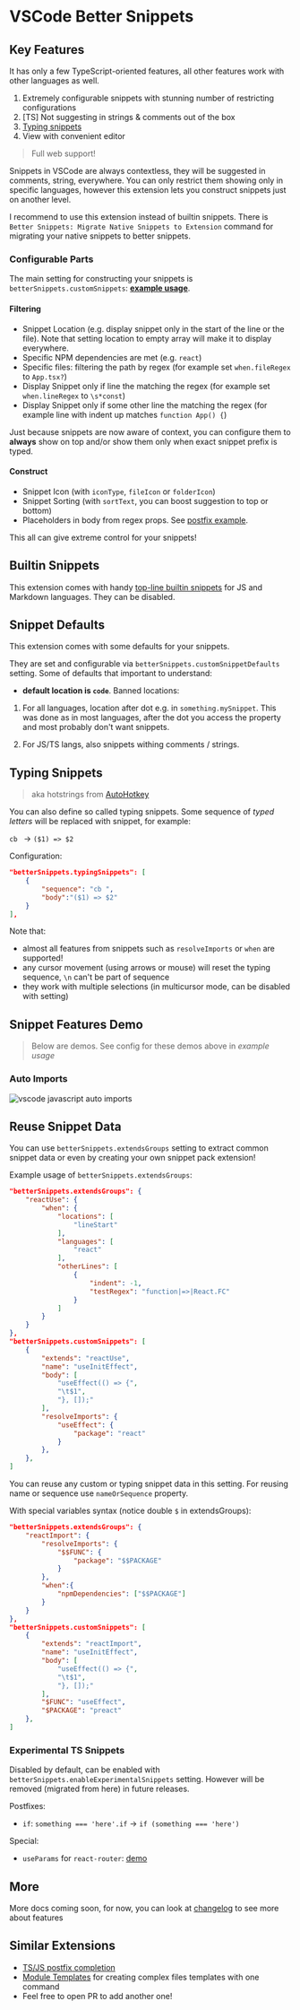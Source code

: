 # VSCode Better Snippets

## Key Features

It has only a few TypeScript-oriented features, all other features work with other languages as well.

1. Extremely configurable snippets with stunning number of restricting configurations
2. [TS] Not suggesting in strings & comments out of the box
3. [Typing snippets](#typing-snippets)
4. View with convenient editor

> Full web support!

Snippets in VSCode are always contextless, they will be suggested in comments, string, everywhere. You can only restrict them showing only in specific languages, however this extension lets you construct snippets just on another level.

I recommend to use this extension instead of builtin snippets. There is `Better Snippets: Migrate Native Snippets to Extension` command for migrating your native snippets to better snippets.

### Configurable Parts

The main setting for constructing your snippets is `betterSnippets.customSnippets`: **[example usage](./test/snippets.jsonc)**.

#### Filtering

- Snippet Location (e.g. display snippet only in the start of the line or the file). Note that setting location to empty array will make it to display everywhere.
- Specific NPM dependencies are met (e.g. `react`)
- Specific files: filtering the path by regex (for example set `when.fileRegex` to `App.tsx?`)
- Display Snippet only if line the matching the regex (for example set `when.lineRegex` to `\s*const`)
- Display Snippet only if some other line the matching the regex (for example line with indent up matches `function App() {`)

Just because snippets are now aware of context, you can configure them to **always** show on top and/or show them only when exact snippet prefix is typed.

#### Construct

- Snippet Icon (with `iconType`, `fileIcon` or `folderIcon`)
- Snippet Sorting (with `sortText`, you can boost suggestion to top or bottom)
- Placeholders in body from regex props. See [postfix example](test/examples/postfixes.jsonc).

This all can give extreme control for your snippets!

## Builtin Snippets

This extension comes with handy [top-line builtin snippets](src/builtinSnippets.ts) for JS and Markdown languages. They can be disabled.

## Snippet Defaults

This extension comes with some defaults for your snippets.

They are set and configurable via `betterSnippets.customSnippetDefaults` setting.
Some of defaults that important to understand:

- **default location is `code`**. Banned locations:

1. For all languages, location after dot e.g. in `something.mySnippet`.
This was done as in most languages, after the dot you access the property and most probably don't want snippets.

1. For JS/TS langs, also snippets withing comments / strings.

## Typing Snippets

> aka hotstrings from [AutoHotkey](https://www.autohotkey.com/)

You can also define so called typing snippets. Some sequence of *typed letters* will be replaced with snippet, for example:

`cb ` -> `($1) => $2`

Configuration:

```json
"betterSnippets.typingSnippets": [
    {
        "sequence": "cb ",
        "body":"($1) => $2"
    }
],
```

Note that:

- almost all features from snippets such as `resolveImports` or `when` are supported!
- any cursor movement (using arrows or mouse) will reset the typing sequence, `\n` can't be part of sequence
- they work with multiple selections (in multicursor mode, can be disabled with setting)

## Snippet Features Demo

> Below are demos. See config for these demos above in *example usage*

### Auto Imports

![vscode javascript auto imports](https://user-images.githubusercontent.com/46503702/188254222-64fbf138-de7c-49a0-8237-cf62bf678c57.gif)

## Reuse Snippet Data

You can use `betterSnippets.extendsGroups` setting to extract common snippet data or even by creating your own snippet pack extension!

Example usage of `betterSnippets.extendsGroups`:

```json
"betterSnippets.extendsGroups": {
    "reactUse": {
        "when": {
            "locations": [
                "lineStart"
            ],
            "languages": [
                "react"
            ],
            "otherLines": [
                {
                    "indent": -1,
                    "testRegex": "function|=>|React.FC"
                }
            ]
        }
    }
},
"betterSnippets.customSnippets": [
    {
        "extends": "reactUse",
        "name": "useInitEffect",
        "body": [
            "useEffect(() => {",
            "\t$1",
            "}, []);"
        ],
        "resolveImports": {
            "useEffect": {
                "package": "react"
            }
        },
    },
]
```

You can reuse any custom or typing snippet data in this setting. For reusing name or sequence use `nameOrSequence` property.

With special variables syntax (notice double `$` in extendsGroups):

```json
"betterSnippets.extendsGroups": {
    "reactImport": {
        "resolveImports": {
            "$$FUNC": {
                "package": "$$PACKAGE"
            }
        },
        "when":{
            "npmDependencies": ["$$PACKAGE"]
        }
    }
},
"betterSnippets.customSnippets": [
    {
        "extends": "reactImport",
        "name": "useInitEffect",
        "body": [
            "useEffect(() => {",
            "\t$1",
            "}, []);"
        ],
        "$FUNC": "useEffect",
        "$PACKAGE": "preact"
    },
]
```

### Experimental TS Snippets

Disabled by default, can be enabled with `betterSnippets.enableExperimentalSnippets` setting.
However will be removed (migrated from here) in future releases.

Postfixes:

- `if`: `something === 'here'.if` -> `if (something === 'here')`

Special:

- `useParams` for `react-router`: [demo](https://twitter.com/i/status/1482817282145492993)

## More

More docs coming soon, for now, you can look at [changelog](https://github.com/zardoy/vscode-better-snippets/releases) to see more about features

## Similar Extensions

- [TS/JS postfix completion](https://marketplace.visualstudio.com/items?itemName=ipatalas.vscode-postfix-ts)
- [Module Templates](https://marketplace.visualstudio.com/items?itemName=asbjornh.vscode-module-templates) for creating complex files templates with one command
- Feel free to open PR to add another one!
